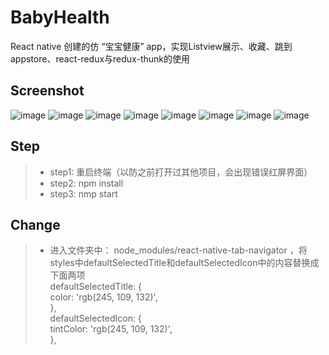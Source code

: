 # BabyHealth
React native 创建的仿 “宝宝健康” app，实现Listview展示、收藏、跳到appstore、react-redux与redux-thunk的使用

## Screenshot
![image](https://github.com/liuhongjun719/BabyHealth-/blob/master/screenshots/1.png)
![image](https://github.com/liuhongjun719/BabyHealth-/blob/master/screenshots/2.png)
![image](https://github.com/liuhongjun719/BabyHealth-/blob/master/screenshots/3.png)
![image](https://github.com/liuhongjun719/BabyHealth-/blob/master/screenshots/4.png)
![image](https://github.com/liuhongjun719/BabyHealth-/blob/master/screenshots/5.png)
![image](https://github.com/liuhongjun719/BabyHealth-/blob/master/screenshots/6.png)
![image](https://github.com/liuhongjun719/BabyHealth-/blob/master/screenshots/7.png)
![image](https://github.com/liuhongjun719/BabyHealth-/blob/master/screenshots/8.png)




## Step
>* step1:  重启终端（以防之前打开过其他项目，会出现错误红屏界面）
>* step2:  npm install
>* step3:  nmp start


## Change
>* 进入文件夹中： node_modules/react-native-tab-navigator ，将styles中defaultSelectedTitle和defaultSelectedIcon中的内容替换成下面两项<br> 
defaultSelectedTitle: {<br> 
      color: 'rgb(245, 109, 132)',<br> 
},<br> 
defaultSelectedIcon: { <br> 
      tintColor: 'rgb(245, 109, 132)',<br> 
},<br> 
